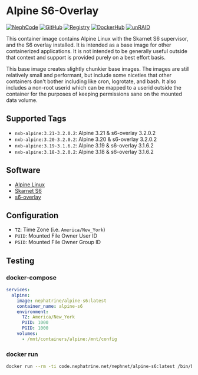 <!--
SPDX-FileCopyrightText: 2019-2025 Daniel Wolf <nephatrine@gmail.com>
SPDX-License-Identifier: ISC
-->

# Alpine S6-Overlay

[![NephCode](https://img.shields.io/static/v1?label=Git&message=NephCode&color=teal)](https://code.nephatrine.net/NephNET/docker-alpine-s6)
[![GitHub](https://img.shields.io/static/v1?label=Git&message=GitHub&color=teal)](https://github.com/nephatrine/docker-alpine-s6)
[![Registry](https://img.shields.io/static/v1?label=OCI&message=NephCode&color=blue)](https://code.nephatrine.net/NephNET/-/packages/container/alpine-s6/latest)
[![DockerHub](https://img.shields.io/static/v1?label=OCI&message=DockerHub&color=blue)](https://code.nephatrine.net/NephNET/-/packages/container/alpine-s6/latest)
[![unRAID](https://img.shields.io/static/v1?label=unRAID&message=template&color=orange)](https://code.nephatrine.net/NephNET/unraid-containers)

This container image contains Alpine Linux with the Skarnet S6 supervisor, and
the S6 overlay installed. It is intended as a base image for other containerized
applications. It is not intended to be generally useful outside that context and
support is provided purely on a best effort basis.

This base image creates slightly chunkier base images. The images are still
relatively small and performant, but include some niceties that other containers
don't bother including like cron, logrotate, and bash. It also includes a
non-root userid which can be mapped to a userid outside the container for the
purposes of keeping permissions sane on the mounted data volume.

## Supported Tags

- `nxb-alpine:3.21-3.2.0.2`: Alpine 3.21 & s6-overlay 3.2.0.2
- `nxb-alpine:3.20-3.2.0.2`: Alpine 3.20 & s6-overlay 3.2.0.2
- `nxb-alpine:3.19-3.1.6.2`: Alpine 3.19 & s6-overlay 3.1.6.2
- `nxb-alpine:3.18-3.2.0.2`: Alpine 3.18 & s6-overlay 3.1.6.2

## Software

- [Alpine Linux](https://alpinelinux.org/)
- [Skarnet S6](https://skarnet.org/software/s6/)
- [s6-overlay](https://github.com/just-containers/s6-overlay)

## Configuration

- `TZ`: Time Zone (i.e. `America/New_York`)
- `PUID`: Mounted File Owner User ID
- `PGID`: Mounted File Owner Group ID

## Testing

### docker-compose

```yaml
services:
  alpine:
    image: nephatrine/alpine-s6:latest
    container_name: alpine-s6
    environment:
      TZ: America/New_York
      PUID: 1000
      PGID: 1000
    volumes:
      - /mnt/containers/alpine:/mnt/config
```

### docker run

```bash
docker run --rm -ti code.nephatrine.net/nephnet/alpine-s6:latest /bin/bash
```
